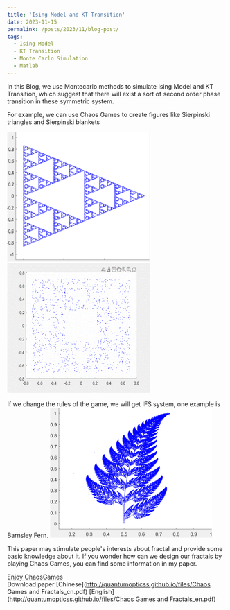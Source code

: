 ```yaml
---
title: 'Ising Model and KT Transition'
date: 2023-11-15
permalink: /posts/2023/11/blog-post/
tags:
  - Ising Model
  - KT Transition
  - Monte Carlo Simulation
  - Matlab
---
```


In this Blog, we use Montecarlo methods to simulate Ising Model and KT Transition, which suggest that there will exist a sort of second order phase transition in these symmetric system. 

For example, we can use Chaos Games to create figures like Sierpinski triangles and Sierpinski blankets

<img src='/images/ChaosGames.png' alt="Sierpinski triangles"> <img src='/images/ChaosGames.gif' alt="Sierpinski blankets">

If we change the rules of the game, we will get IFS system, one example is Barnsley Fern.
<img src='/images/IFS.png' alt="Barnsley Fern"> 

This paper may stimulate people's interests about fractal and provide some basic knowledge about it. 
If you wonder how can we design our fractals by playing Chaos Games, you can find some information in my paper.

[Enjoy ChaosGames](https://github.com/quantumopticss/ChaosGames)   
Download paper [Chinese](http://quantumopticss.github.io/files/Chaos Games and Fractals_cn.pdf) [English](http://quantumopticss.github.io/files/Chaos Games and Fractals_en.pdf) 